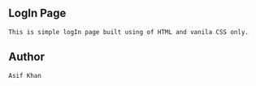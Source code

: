 ## LogIn Page
```
This is simple logIn page built using of HTML and vanila CSS only.
```
## Author

```
Asif Khan
```